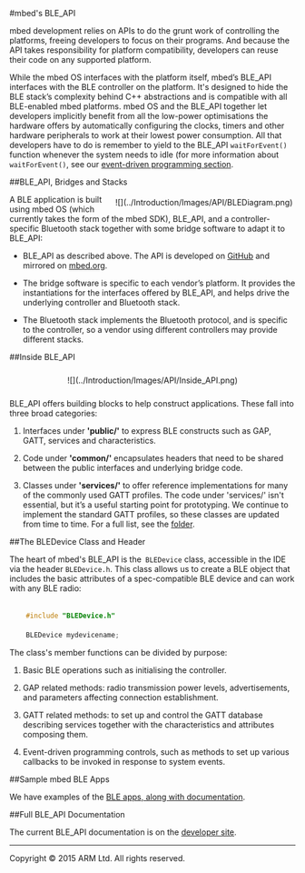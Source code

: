 #mbed's BLE_API

mbed development relies on APIs to do the grunt work of controlling the platforms, freeing developers to focus on their programs. And because the API takes responsibility for platform compatibility, developers can reuse their code on any supported platform.

While the mbed OS interfaces with the platform itself, mbed’s BLE_API interfaces with the BLE controller on the platform. It's designed to hide the BLE stack’s complexity behind C++ abstractions and is compatible with all BLE-enabled mbed platforms. mbed OS and the BLE_API together let developers implicitly benefit from all the low-power optimisations the hardware offers by automatically configuring the clocks, timers and other hardware peripherals to work at their lowest power consumption. All that developers have to do is remember to yield to the BLE_API ``waitForEvent()`` function whenever the system needs to idle (for more information about ``waitForEvent()``, see our [event-driven programming section](../mbed_Classic/Events.md).

##BLE_API, Bridges and Stacks

<span style="float:right; display:block; padding:5px;">
![](../Introduction/Images/API/BLEDiagram.png)
</span>

A BLE application is built using mbed OS (which currently takes the form of the mbed SDK), BLE_API, and a controller-specific Bluetooth stack together with some bridge software to adapt it to BLE_API:

* BLE_API as described above. The API is developed on [GitHub](https://github.com/mbedmicro/BLE_API/) and mirrored on [mbed.org](http://developer.mbed.org/teams/Bluetooth-Low-Energy/code/BLE_API/).

* The bridge software is specific to each vendor’s platform. It provides the instantiations for the interfaces offered by BLE_API, and helps drive the underlying controller and Bluetooth stack.

* The Bluetooth stack implements the Bluetooth protocol, and is specific to the controller, so a vendor using different controllers may provide different stacks.

##Inside BLE_API

<span style="text-align:center; display:block; padding: 10px;">
![](../Introduction/Images/API/Inside_API.png)
</span>

BLE_API offers building blocks to help construct applications. These fall into three broad categories: 

1. Interfaces under **'public/'** to express BLE constructs such as GAP, GATT, services and characteristics.

2. Code under **'common/'** encapsulates headers that need to be shared between the public interfaces and underlying bridge code.

3. Classes under **'services/'** to offer reference implementations for many of the commonly used GATT profiles. The code under 'services/' isn't essential, but it’s a useful starting point for prototyping. We continue to implement the standard GATT profiles, so these classes are updated from time to time. For a full list, see the [folder](http://developer.mbed.org/teams/Bluetooth-Low-Energy/code/BLE_API/file/tip/services).

##The BLEDevice Class and Header

The heart of mbed's BLE_API is the`` BLEDevice`` class, accessible in the IDE via the header ``BLEDevice.h``. This class allows us to create a BLE object that includes the basic attributes of a spec-compatible BLE device and can work with any BLE radio:

```c

	#include "BLEDevice.h"

	BLEDevice mydevicename;

```

The class's member functions can be divided by purpose:

1. Basic BLE operations such as initialising the controller.

2. GAP related methods: radio transmission power levels, advertisements, and parameters affecting connection establishment.

3. GATT related methods: to set up and control the GATT database describing services together with the characteristics and attributes composing them.

4. Event-driven programming controls, such as methods to set up various callbacks to be invoked in response to system events. 

##Sample mbed BLE Apps

We have examples of the [BLE apps, along with documentation](http://developer.mbed.org/teams/Bluetooth-Low-Energy/code/).

##Full BLE_API Documentation

The current BLE_API documentation is on the [developer site](http://developer.mbed.org/teams/Bluetooth-Low-Energy/code/BLE_API/).

______
Copyright © 2015 ARM Ltd. All rights reserved.